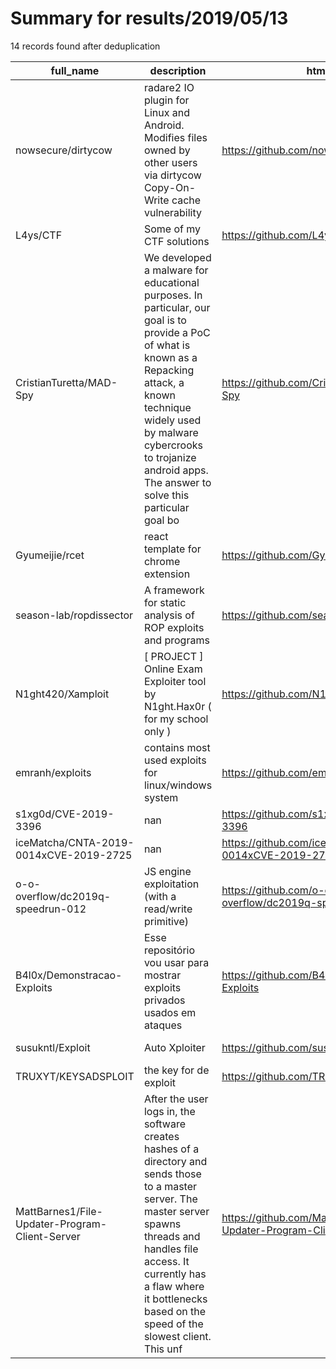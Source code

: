 
# Summary for results/2019/05/13
    
14 records found after deduplication

| full_name | description | html_url | matched_list | matched_count | pushed_at | size | stargazers_count | language | forks_count |
|------------------------------------------------|------------------------------------------------------------------------------------------------------------------------------------------------------------------------------------------------------------------------------------------------------------------|-------------------------------------------------------------------|----------------|-----------------|---------------------------|--------|--------------------|------------|---------------|
| nowsecure/dirtycow | radare2 IO plugin for Linux and Android. Modifies files owned by other users via dirtycow Copy-On-Write cache vulnerability | https://github.com/nowsecure/dirtycow | ['exploit'] | 1 | 2019-05-13 13:17:31+00:00 | 34 | 92 | C | 32 |
| L4ys/CTF | Some of my CTF solutions | https://github.com/L4ys/CTF | ['exploit'] | 1 | 2019-05-13 05:49:08+00:00 | 21036 | 75 | Python | 5 |
| CristianTuretta/MAD-Spy | We developed a malware for educational purposes. In particular, our goal is to provide a PoC of what is known as a Repacking attack, a known technique widely used by malware cybercrooks to trojanize android apps. The answer to solve this particular goal bo | https://github.com/CristianTuretta/MAD-Spy | ['attack poc'] | 1 | 2019-05-13 13:48:32+00:00 | 10714 | 52 | Java | 25 |
| Gyumeijie/rcet | react template for chrome extension | https://github.com/Gyumeijie/rcet | ['rce'] | 1 | 2019-05-13 12:22:19+00:00 | 95 | 1 | JavaScript | 0 |
| season-lab/ropdissector | A framework for static analysis of ROP exploits and programs | https://github.com/season-lab/ropdissector | ['exploit'] | 1 | 2019-05-13 11:40:25+00:00 | 578 | 37 | Python | 4 |
| N1ght420/Xamploit | [ PROJECT ] Online Exam Exploiter tool by N1ght.Hax0r ( for my school only ) | https://github.com/N1ght420/Xamploit | ['exploit'] | 1 | 2019-05-13 14:19:18+00:00 | 40 | 3 | PHP | 3 |
| emranh/exploits | contains most used exploits for linux/windows system | https://github.com/emranh/exploits | ['exploit'] | 1 | 2019-05-13 14:43:57+00:00 | 51 | 0 | Shell | 0 |
| s1xg0d/CVE-2019-3396 | nan | https://github.com/s1xg0d/CVE-2019-3396 | ['cve-2'] | 1 | 2019-05-13 11:39:49+00:00 | 4 | 0 | | 0 |
| iceMatcha/CNTA-2019-0014xCVE-2019-2725 | nan | https://github.com/iceMatcha/CNTA-2019-0014xCVE-2019-2725 | ['cve-2'] | 1 | 2019-05-13 10:14:01+00:00 | 6 | 11 | Python | 8 |
| o-o-overflow/dc2019q-speedrun-012 | JS engine exploitation (with a read/write primitive) | https://github.com/o-o-overflow/dc2019q-speedrun-012 | ['exploit'] | 1 | 2019-05-13 00:26:44+00:00 | 27877 | 6 | JavaScript | 4 |
| B4l0x/Demonstracao-Exploits | Esse repositório vou usar para mostrar exploits privados usados em ataques | https://github.com/B4l0x/Demonstracao-Exploits | ['exploit'] | 1 | 2019-05-13 13:23:15+00:00 | 1 | 0 | Shell | 0 |
| susukntl/Exploit | Auto Xploiter | https://github.com/susukntl/Exploit | ['exploit'] | 1 | 2019-05-13 15:57:52+00:00 | 0 | 0 | | 0 |
| TRUXYT/KEYSADSPLOIT | the key for de exploit | https://github.com/TRUXYT/KEYSADSPLOIT | ['exploit'] | 1 | 2019-05-13 16:39:31+00:00 | 0 | 0 | | 0 |
| MattBarnes1/File-Updater-Program-Client-Server | After the user logs in, the software creates hashes of a directory and sends those to a master server. The master server spawns threads and handles file access. It currently has a flaw where it bottlenecks based on the speed of the slowest client. This unf | https://github.com/MattBarnes1/File-Updater-Program-Client-Server | ['exploit'] | 1 | 2019-05-13 17:05:51+00:00 | 43289 | 0 | C# | 0 |
